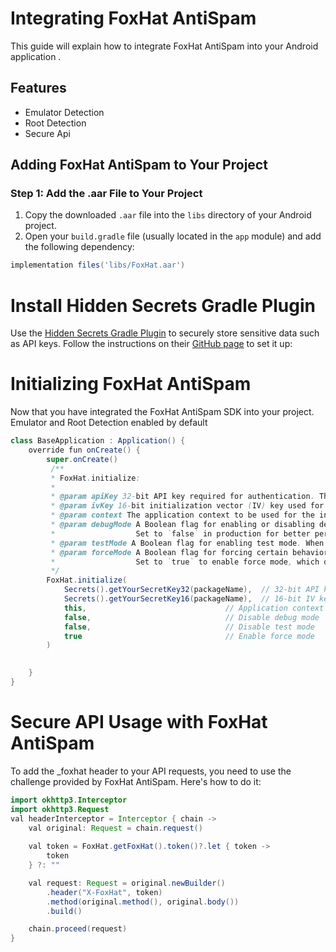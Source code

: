# Integrating FoxHat AntiSpam

This guide will explain how to integrate FoxHat AntiSpam into your Android application .

## Features

- Emulator Detection
- Root Detection
- Secure Api

## Adding FoxHat AntiSpam to Your Project

### Step 1: Add the .aar File to Your Project

1. Copy the downloaded `.aar` file into the `libs` directory of your Android project.
2. Open your `build.gradle` file (usually located in the `app` module) and add the following dependency:

```gradle
implementation files('libs/FoxHat.aar')
```
# Install Hidden Secrets Gradle Plugin
   Use the [Hidden Secrets Gradle Plugin](https://github.com/klaxit/hidden-secrets-gradle-plugin) to securely store sensitive data such as API keys. Follow the instructions on their [GitHub page](https://github.com/klaxit/hidden-secrets-gradle-plugin) to set it up:

# Initializing FoxHat AntiSpam

Now that you have integrated the FoxHat AntiSpam SDK into your project.
Emulator and Root Detection enabled by default

```java
class BaseApplication : Application() {
    override fun onCreate() {
        super.onCreate()
         /**
         * FoxHat.initialize:
         *
         * @param apiKey 32-bit API key required for authentication. The API key is a unique identifier for your app.
         * @param ivKey 16-bit initialization vector (IV) key used for encryption processes.
         * @param context The application context to be used for the initialization process.
         * @param debugMode A Boolean flag for enabling or disabling debug logs. 
         *                  Set to `false` in production for better performance and cleaner logs.
         * @param testMode A Boolean flag for enabling test mode. When set to `true`, the SDK will operate in a test environment.
         * @param forceMode A Boolean flag for forcing certain behaviors. 
         *                  Set to `true` to enable force mode, which overrides specific configurations.
         */
        FoxHat.initialize(
            Secrets().getYourSecretKey32(packageName),  // 32-bit API key from Hidden Secrets
            Secrets().getYourSecretKey16(packageName),  // 16-bit IV key from Hidden Secrets
            this,                               // Application context
            false,                              // Disable debug mode
            false,                              // Disable test mode
            true                                // Enable force mode
        )
 

    }
}
```

# Secure API Usage with FoxHat AntiSpam

To add the _foxhat header to your API requests, you need to use the challenge provided by FoxHat AntiSpam. Here's how to do it:

```java
import okhttp3.Interceptor
import okhttp3.Request
val headerInterceptor = Interceptor { chain ->
    val original: Request = chain.request()
    
    val token = FoxHat.getFoxHat().token()?.let { token -> 
        token
    } ?: ""

    val request: Request = original.newBuilder()
        .header("X-FoxHat", token)
        .method(original.method(), original.body())
        .build()

    chain.proceed(request)
}
```
